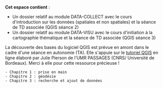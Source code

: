 **Cet espace contient** :

- Un dossier relatif au module DATA-COLLECT avec le cours d'introduction sur les données (spatiales et non spatiales) et la séance de TD associée (QGIS séance 2)
- Un dossier relatif au module DATA-VISU avec le cours d'initiation à la cartographie thématique et la séance de TD associée (QGIS séance 3)

La découverte des bases du logiciel QGIS est prévue en amont dans le cadre d'une séance en autonomie (TA). Elle s'appuie sur le [tutoriel QGIS](https://ouvrir.passages.cnrs.fr/tutoqgis/index.php) en ligne élaboré par Julie Pierson de l'UMR PASSAGES (CNRS/ Université de Bordeaux). Merci à elle pour cette ressource précieuse !

	- Chapitre 1 : prise en main
	- Chapitre 2 : géodésie
	- Chapitre 3 : recherche et ajout de données
